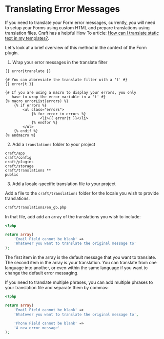 # Translating Error Messages

If you need to translate your Form error messages, currently, you will need to setup your Forms using custom HTML and prepare translations using translation files.  Craft has a helpful How To article: [How can I translate static text in my templates?](https://craftcms.com/support/static-translations).

Let's look at a brief overview of this method in the context of the Form plugin.

1) Wrap your error messages in the translate filter

``` twig
{{ error|translate }}

{# You can abbreviate the translate filter with a 't' #}
{{ error|t }}

{# If you are using a macro to display your errors, you only
   have to wrap the error variable in a 't' #}
{% macro errorList(errors) %}
	{% if errors %}
		<ul class="errors">
			{% for error in errors %}
				<li>{{ error|t }}</li>
			{% endfor %}
		</ul>
	{% endif %}
{% endmacro %}
```

2) Add a `translations` folder to your project

```
craft/app
craft/config
craft/plugins
craft/storage
craft/translations **
public
```

3) Add a locale-specific translation file to your project

Add a file to the `craft/translations` folder for the locale you wish to provide translations.

``` html
craft/translations/en_gb.php
```

In that file, add add an array of the translations you wish to include:

``` php
<?php

return array(
	'Email Field cannot be blank' => 
	'Whatever you want to translate the original message to'
);
```

The first item in the array is the default message that you want to translate.  The second item in the array is your translation.  You can translate from one language into another, or even within the same language if you want to change the default error messaging.

If you need to translate multiple phrases, you can add multiple phrases to your translation file and separate them by commas:

``` php
<?php

return array(
	'Email Field cannot be blank' => 
	'Whatever you want to translate the original message to',

	'Phone Field cannot be blank' => 
	'A new error message'
);
```